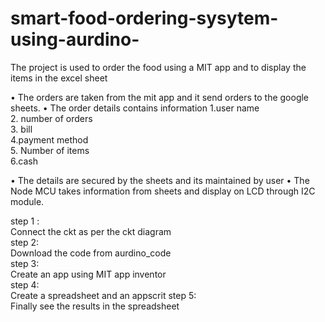 # smart-food-ordering-sysytem-using-aurdino-
The project is used to order the food using a MIT app and to display the items in the excel sheet

• The orders are taken from the mit app and it send orders to the google 
sheets.
• The order details contains information
 1.user name     
 2. number of orders      
 3. bill      
 4.payment method        
 5. Number of items       
 6.cash        
 
• The details are secured by the sheets and its maintained by user
• The Node MCU takes information from sheets and display on LCD through 
I2C module.



step 1 :  
Connect the ckt as per the ckt diagram               
step 2:  
Download the code from aurdino_code            
step 3:  
Create an app using MIT app inventor           
step 4:  
Create a spreadsheet and an appscrit
step 5:  
Finally see the results in the spreadsheet

